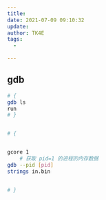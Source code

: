```yaml
---
title:
date: 2021-07-09 09:10:32
update:
author: TK4E
tags:
  -

---
```


## gdb

```sh
# {
gdb ls
run
# }


# {


gcore 1
    # 获取 pid=1 的进程的内存数据
gdb --pid [pid]
strings in.bin


# }
```
